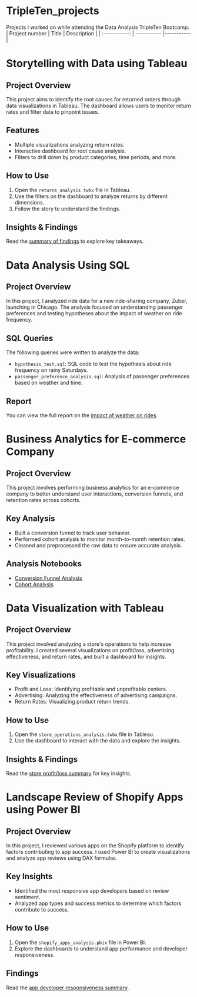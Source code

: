 # TripleTen_projects
Projects I worked on while attending the Data Analysis TripleTen Bootcamp.
| Project number | Title | Description |
| :-----------: | ----------- |----------- |
# Storytelling with Data using Tableau

## Project Overview
This project aims to identify the root causes for returned orders through data visualizations in Tableau. The dashboard allows users to monitor return rates and filter data to pinpoint issues.

## Features
- Multiple visualizations analyzing return rates.
- Interactive dashboard for root cause analysis.
- Filters to drill down by product categories, time periods, and more.

## How to Use
1. Open the `returns_analysis.twbx` file in Tableau.
2. Use the filters on the dashboard to analyze returns by different dimensions.
3. Follow the story to understand the findings.

## Insights & Findings
Read the [summary of findings](insights/summary_of_findings.md) to explore key takeaways.

# Data Analysis Using SQL

## Project Overview
In this project, I analyzed ride data for a new ride-sharing company, Zuber, launching in Chicago. The analysis focused on understanding passenger preferences and testing hypotheses about the impact of weather on ride frequency.

## SQL Queries
The following queries were written to analyze the data:
- `hypothesis_test.sql`: SQL code to test the hypothesis about ride frequency on rainy Saturdays.
- `passenger_preference_analysis.sql`: Analysis of passenger preferences based on weather and time.

## Report
You can view the full report on the [impact of weather on rides](reports/impact_of_weather_on_rides.pdf).

# Business Analytics for E-commerce Company

## Project Overview
This project involves performing business analytics for an e-commerce company to better understand user interactions, conversion funnels, and retention rates across cohorts.

## Key Analysis
- Built a conversion funnel to track user behavior.
- Performed cohort analysis to monitor month-to-month retention rates.
- Cleaned and preprocessed the raw data to ensure accurate analysis.

## Analysis Notebooks
- [Conversion Funnel Analysis](analysis/conversion_funnel_analysis.ipynb)
- [Cohort Analysis](analysis/cohort_analysis.ipynb)

# Data Visualization with Tableau

## Project Overview
This project involved analyzing a store's operations to help increase profitability. I created several visualizations on profit/loss, advertising effectiveness, and return rates, and built a dashboard for insights.

## Key Visualizations
- Profit and Loss: Identifying profitable and unprofitable centers.
- Advertising: Analyzing the effectiveness of advertising campaigns.
- Return Rates: Visualizing product return trends.

## How to Use
1. Open the `store_operations_analysis.twbx` file in Tableau.
2. Use the dashboard to interact with the data and explore the insights.

## Insights & Findings
Read the [store profit/loss summary](insights/store_profit_loss_summary.md) for key insights.

# Landscape Review of Shopify Apps using Power BI

## Project Overview
In this project, I reviewed various apps on the Shopify platform to identify factors contributing to app success. I used Power BI to create visualizations and analyze app reviews using DAX formulas.

## Key Insights
- Identified the most responsive app developers based on review sentiment.
- Analyzed app types and success metrics to determine which factors contribute to success.

## How to Use
1. Open the `shopify_apps_analysis.pbix` file in Power BI.
2. Explore the dashboards to understand app performance and developer responsiveness.

## Findings
Read the [app developer responsiveness summary](insights/app_developer_responsiveness.md).

